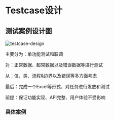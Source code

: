 # Testcase设计

## 测试案例设计图

![testcase-design](../../assets/images/research-development-design/test/testcase-design.png)

主要分为：单功能测试和联调

对：正常数据、超常数据以及错误数据等进行测试

从：值、类、流程&边界以及错误等多方面考虑

最后：完成一个Excel等形式，对任务进行发放和测试

前提：保证功能实现、API完整、用户体验不受影响

### 具体案例